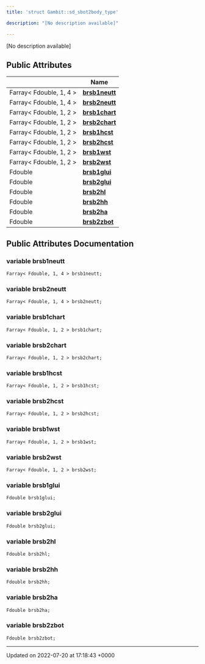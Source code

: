 ```yaml
---
title: 'struct Gambit::sd_sbot2body_type'

description: "[No description available]"

---
```









[No description available]

## Public Attributes

|                | Name           |
| -------------- | -------------- |
| Farray< Fdouble, 1, 4 > | **[brsb1neutt](/documentation/code/classes/structgambit_1_1sd__sbot2body__type/#variable-brsb1neutt)**  |
| Farray< Fdouble, 1, 4 > | **[brsb2neutt](/documentation/code/classes/structgambit_1_1sd__sbot2body__type/#variable-brsb2neutt)**  |
| Farray< Fdouble, 1, 2 > | **[brsb1chart](/documentation/code/classes/structgambit_1_1sd__sbot2body__type/#variable-brsb1chart)**  |
| Farray< Fdouble, 1, 2 > | **[brsb2chart](/documentation/code/classes/structgambit_1_1sd__sbot2body__type/#variable-brsb2chart)**  |
| Farray< Fdouble, 1, 2 > | **[brsb1hcst](/documentation/code/classes/structgambit_1_1sd__sbot2body__type/#variable-brsb1hcst)**  |
| Farray< Fdouble, 1, 2 > | **[brsb2hcst](/documentation/code/classes/structgambit_1_1sd__sbot2body__type/#variable-brsb2hcst)**  |
| Farray< Fdouble, 1, 2 > | **[brsb1wst](/documentation/code/classes/structgambit_1_1sd__sbot2body__type/#variable-brsb1wst)**  |
| Farray< Fdouble, 1, 2 > | **[brsb2wst](/documentation/code/classes/structgambit_1_1sd__sbot2body__type/#variable-brsb2wst)**  |
| Fdouble | **[brsb1glui](/documentation/code/classes/structgambit_1_1sd__sbot2body__type/#variable-brsb1glui)**  |
| Fdouble | **[brsb2glui](/documentation/code/classes/structgambit_1_1sd__sbot2body__type/#variable-brsb2glui)**  |
| Fdouble | **[brsb2hl](/documentation/code/classes/structgambit_1_1sd__sbot2body__type/#variable-brsb2hl)**  |
| Fdouble | **[brsb2hh](/documentation/code/classes/structgambit_1_1sd__sbot2body__type/#variable-brsb2hh)**  |
| Fdouble | **[brsb2ha](/documentation/code/classes/structgambit_1_1sd__sbot2body__type/#variable-brsb2ha)**  |
| Fdouble | **[brsb2zbot](/documentation/code/classes/structgambit_1_1sd__sbot2body__type/#variable-brsb2zbot)**  |

## Public Attributes Documentation

### variable brsb1neutt

```
Farray< Fdouble, 1, 4 > brsb1neutt;
```


### variable brsb2neutt

```
Farray< Fdouble, 1, 4 > brsb2neutt;
```


### variable brsb1chart

```
Farray< Fdouble, 1, 2 > brsb1chart;
```


### variable brsb2chart

```
Farray< Fdouble, 1, 2 > brsb2chart;
```


### variable brsb1hcst

```
Farray< Fdouble, 1, 2 > brsb1hcst;
```


### variable brsb2hcst

```
Farray< Fdouble, 1, 2 > brsb2hcst;
```


### variable brsb1wst

```
Farray< Fdouble, 1, 2 > brsb1wst;
```


### variable brsb2wst

```
Farray< Fdouble, 1, 2 > brsb2wst;
```


### variable brsb1glui

```
Fdouble brsb1glui;
```


### variable brsb2glui

```
Fdouble brsb2glui;
```


### variable brsb2hl

```
Fdouble brsb2hl;
```


### variable brsb2hh

```
Fdouble brsb2hh;
```


### variable brsb2ha

```
Fdouble brsb2ha;
```


### variable brsb2zbot

```
Fdouble brsb2zbot;
```


-------------------------------

Updated on 2022-07-20 at 17:18:43 +0000